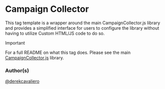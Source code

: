 # Campaign Collector

This tag template is a wrapper around the main CampaignCollector.js library and provides a simplified interface for users to configure the library without having to utilize Custom HTML/JS code to do so. 

> [!IMPORTANT]
> For a full README on what this tag does. Please see the main [CampaignCollector.js](https://github.com/LevelInteractive/campaign-collector) library.

### Author(s)
[@derekcavaliero](https://github.com/derekcavaliero)